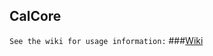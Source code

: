## CalCore

`See the wiki for usage information:`
###[Wiki](https://github.com/Callum7034/CalCore/wiki)

